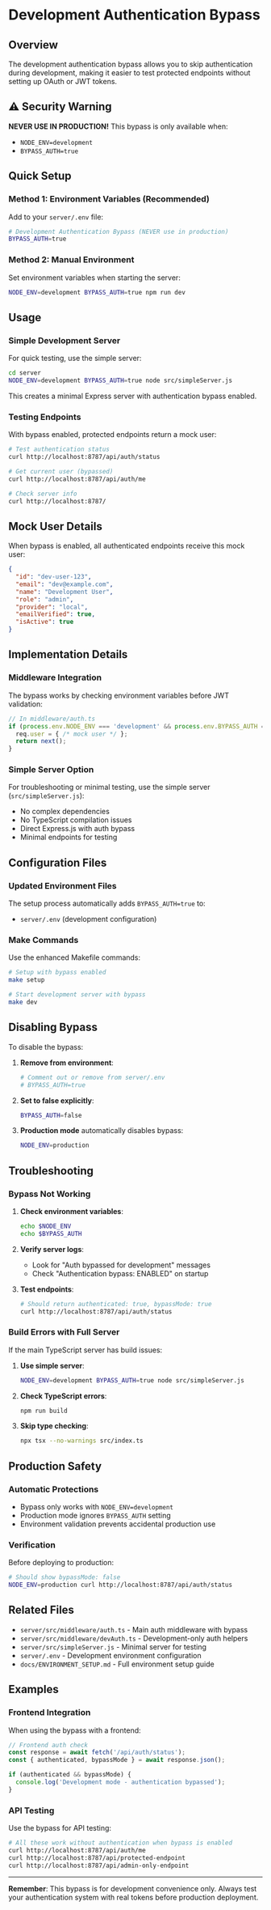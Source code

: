 # Development Authentication Bypass

## Overview

The development authentication bypass allows you to skip authentication during development, making it easier to test protected endpoints without setting up OAuth or JWT tokens.

## ⚠️ Security Warning

**NEVER USE IN PRODUCTION!** This bypass is only available when:
- `NODE_ENV=development`
- `BYPASS_AUTH=true`

## Quick Setup

### Method 1: Environment Variables (Recommended)

Add to your `server/.env` file:
```bash
# Development Authentication Bypass (NEVER use in production)
BYPASS_AUTH=true
```

### Method 2: Manual Environment

Set environment variables when starting the server:
```bash
NODE_ENV=development BYPASS_AUTH=true npm run dev
```

## Usage

### Simple Development Server

For quick testing, use the simple server:
```bash
cd server
NODE_ENV=development BYPASS_AUTH=true node src/simpleServer.js
```

This creates a minimal Express server with authentication bypass enabled.

### Testing Endpoints

With bypass enabled, protected endpoints return a mock user:

```bash
# Test authentication status
curl http://localhost:8787/api/auth/status

# Get current user (bypassed)
curl http://localhost:8787/api/auth/me

# Check server info
curl http://localhost:8787/
```

## Mock User Details

When bypass is enabled, all authenticated endpoints receive this mock user:

```json
{
  "id": "dev-user-123",
  "email": "dev@example.com", 
  "name": "Development User",
  "role": "admin",
  "provider": "local",
  "emailVerified": true,
  "isActive": true
}
```

## Implementation Details

### Middleware Integration

The bypass works by checking environment variables before JWT validation:

```typescript
// In middleware/auth.ts
if (process.env.NODE_ENV === 'development' && process.env.BYPASS_AUTH === 'true') {
  req.user = { /* mock user */ };
  return next();
}
```

### Simple Server Option

For troubleshooting or minimal testing, use the simple server (`src/simpleServer.js`):
- No complex dependencies 
- No TypeScript compilation issues
- Direct Express.js with auth bypass
- Minimal endpoints for testing

## Configuration Files

### Updated Environment Files

The setup process automatically adds `BYPASS_AUTH=true` to:
- `server/.env` (development configuration)

### Make Commands

Use the enhanced Makefile commands:
```bash
# Setup with bypass enabled
make setup

# Start development server with bypass
make dev
```

## Disabling Bypass

To disable the bypass:

1. **Remove from environment**:
   ```bash
   # Comment out or remove from server/.env
   # BYPASS_AUTH=true
   ```

2. **Set to false explicitly**:
   ```bash
   BYPASS_AUTH=false
   ```

3. **Production mode** automatically disables bypass:
   ```bash
   NODE_ENV=production
   ```

## Troubleshooting

### Bypass Not Working

1. **Check environment variables**:
   ```bash
   echo $NODE_ENV
   echo $BYPASS_AUTH
   ```

2. **Verify server logs**:
   - Look for "Auth bypassed for development" messages
   - Check "Authentication bypass: ENABLED" on startup

3. **Test endpoints**:
   ```bash
   # Should return authenticated: true, bypassMode: true
   curl http://localhost:8787/api/auth/status
   ```

### Build Errors with Full Server

If the main TypeScript server has build issues:

1. **Use simple server**:
   ```bash
   NODE_ENV=development BYPASS_AUTH=true node src/simpleServer.js
   ```

2. **Check TypeScript errors**:
   ```bash
   npm run build
   ```

3. **Skip type checking**:
   ```bash
   npx tsx --no-warnings src/index.ts
   ```

## Production Safety

### Automatic Protections

- Bypass only works with `NODE_ENV=development`
- Production mode ignores `BYPASS_AUTH` setting
- Environment validation prevents accidental production use

### Verification

Before deploying to production:

```bash
# Should show bypassMode: false
NODE_ENV=production curl http://localhost:8787/api/auth/status
```

## Related Files

- `server/src/middleware/auth.ts` - Main auth middleware with bypass
- `server/src/middleware/devAuth.ts` - Development-only auth helpers  
- `server/src/simpleServer.js` - Minimal server for testing
- `server/.env` - Development environment configuration
- `docs/ENVIRONMENT_SETUP.md` - Full environment setup guide

## Examples

### Frontend Integration

When using the bypass with a frontend:

```javascript
// Frontend auth check
const response = await fetch('/api/auth/status');
const { authenticated, bypassMode } = await response.json();

if (authenticated && bypassMode) {
  console.log('Development mode - authentication bypassed');
}
```

### API Testing

Use the bypass for API testing:

```bash
# All these work without authentication when bypass is enabled
curl http://localhost:8787/api/auth/me
curl http://localhost:8787/api/protected-endpoint
curl http://localhost:8787/api/admin-only-endpoint
```

---

**Remember**: This bypass is for development convenience only. Always test your authentication system with real tokens before production deployment.